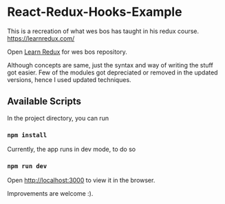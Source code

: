 # React-Redux-Hooks-Example

This is a recreation of what wes bos has taught in his redux course.
https://learnredux.com/

Open [Learn Redux](https://github.com/wesbos/Learn-Redux-Starter-Files) for wes bos repository.

Although concepts are same, just the syntax and way of writing the stuff got easier. Few of the modules got depreciated or removed in the updated versions, hence I used
updated techniques.

## Available Scripts

In the project directory, you can run

### `npm install`

Currently, the app runs in dev mode, to do so

### `npm run dev`
Open [http://localhost:3000](http://localhost:3000) to view it in the browser.

Improvements are welcome :).
